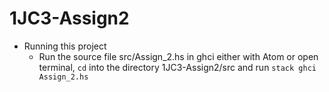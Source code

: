 # 1JC3-Assign2
* Running this project
	- Run the source file src/Assign_2.hs in ghci either with Atom or open terminal, `cd` into the directory 1JC3-Assign2/src and run 
		`stack ghci Assign_2.hs`
